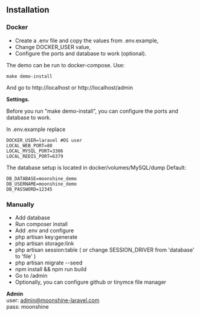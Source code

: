 ## Installation

### Docker
- Create a .env file and copy the values from .env.example,
- Change DOCKER_USER value,
- Configure the ports and database to work (optional).

The demo can be run to docker-compose. Use:
```
make demo-install
```
And go to http://localhost or http://localhost/admin

**Settings.**

Before you run "make demo-install", you can configure the ports and database to work.

In .env.example replace
```
DOCKER_USER=laravel #OS user
LOCAL_WEB_PORT=80
LOCAL_MYSQL_PORT=3306
LOCAL_REDIS_PORT=6379
```

The database setup is located in docker/volumes/MySQL/dump
Default:
```
DB_DATABASE=moonshine_demo
DB_USERNAME=moonshine_demo
DB_PASSWORD=12345
```

### Manually
- Add database
- Run composer install
- Add .env and configure
- php artisan key:generate
- php artisan storage:link
- php artisan session:table ( or change SESSION_DRIVER from 'database' to 'file' )
- php artisan migrate --seed
- npm install && npm run build
- Go to /admin
- Optionally, you can configure github or tinymce file manager

**Admin**<br>user: admin@moonshine-laravel.com<br>pass: moonshine
